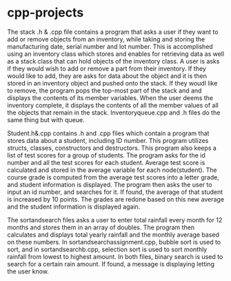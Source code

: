 # cpp-projects

The stack .h & .cpp file contains a program that asks a user if they want to add or remove objects from an inventory, while taking and storing the manufacturing date, serial number and lot number. This is accomplished using an inventory class which stores and enables for retrieving data as well as a stack class that can hold objects of the inventory class. A user is asks if they would wish to add or remove a part from their inventory. If they would like to add, they are asks for data about the object and it is then stored in an inventory object and pushed onto the stack. If they woudl like to remove, the program pops the top-most part of the stack and and displays the contents of its member variables. When the user deems the inventory complete, it displays the contents of all the member values of all the objects that remain in the stack. Inventoryqueue.cpp and .h files do the same thing but with queue.

Student.h&.cpp contains .h and .cpp files which contain a program that stores data about a student, including ID number. This program utilizes structs, classes, constructors and destructors. This program also keeps a list of test scores for a group of students. The program asks for the id number and all the test scores for each student. Average test score is calculated and stored in the average variable for each node(student). The course grade is computed from the average test scores into a letter grade, and student information is displayed. The program then asks the user to input an id number, and searches for it. If found, the average of that student is increased by 10 points. The grades are redone based on this new average and the student information is displayed again.

The sortandsearch files asks a user to enter total rainfall every month for 12 months and stores them in an array of doubles. The program then calculates and displays total yearly rainfall and the monthly average based on these numbers. In sortandsearchassignment.cpp, bubble sort is used to sort, and in sortandsearchb.cpp, selection sort is used to sort monthly rainfall from lowest to highest amount. In both files, binary search is used to search for a certain rain amount. If found, a message is displaying letting the user know.
